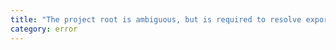 ```yaml
---
title: "The project root is ambiguous, but is required to resolve export map entry '{0}' in file '{1}'. Supply the `rootDir` compiler option to disambiguate."
category: error
---
```

